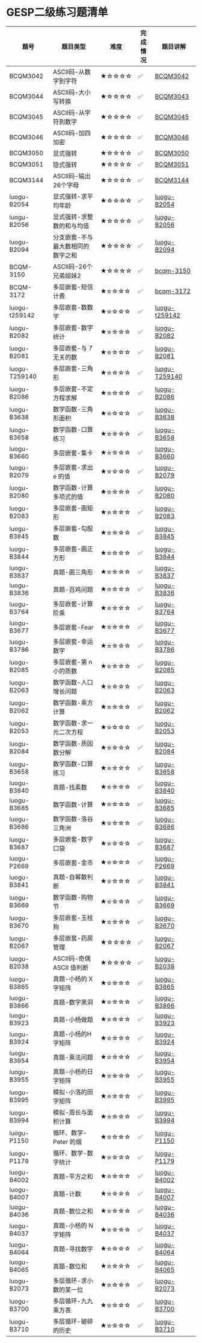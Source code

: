 # GESP二级练习题清单

| 题号 | 题目类型 | 难度 | 完成情况 | 题目讲解 |
|------|----------|------|----------|----------|
| BCQM3042| ASCII码-从数字到字符| ★☆☆☆☆ | ✅ |[BCQM3042](https://www.coderli.com/gesp-1-bcqm3042)|
| BCQM3044| ASCII码-大小写转换| ★☆☆☆☆ | ✅ |[BCQM3043](https://www.coderli.com/gesp-1-bcqm3043)|
| BCQM3045| ASCII码-从字符到数字| ★☆☆☆☆ | ✅ |[BCQM3045](https://www.coderli.com/gesp-1-bcqm3045)|
| BCQM3046| ASCII码-加四加密| ★☆☆☆☆ | ✅ |[BCQM3046](https://www.coderli.com/gesp-1-bcqm3046)|
| BCQM3050| 显式强转| ★☆☆☆☆ | ✅ |[BCQM3050](https://www.coderli.com/gesp-1-bcqm3050)|
| BCQM3051| 隐式强转| ★☆☆☆☆ | ✅ |[BCQM3051](https://www.coderli.com/gesp-1-bcqm3051)|
| BCQM3144| ASCII码-输出26个字母| ★☆☆☆☆ | ✅ |[BCQM3144](https://www.coderli.com/gesp-1-bcqm3144)|
| luogu-B2054| 显式强转-求平均年龄| ★☆☆☆☆ | ✅ |[luogu-B2054](https://www.coderli.com/gesp-3-luogu-b2054/)|
| luogu-B2056| 显式强转-求整数的和与均值| ★☆☆☆☆ | ✅ |[luogu-B2056](https://www.coderli.com/gesp-3-luogu-b2056/)|
| luogu-B2094| 分支嵌套-不与最大数相同的数字之和| ★☆☆☆☆ | ✅ |[luogu-B2094](https://www.coderli.com/gesp-3-luogu-b2094/)|
| BCQM-3150| ASCII码-26个兄弟姐妹2| ★☆☆☆☆ | ✅ |[bcqm-3150](https://www.coderli.com/gesp-2-bcqm-3150/)|
| BCQM-3172| 多层嵌套-短信计费| ★✮☆☆☆ | ✅ |[bcqm-3172](https://www.coderli.com/gesp-2-bcqm-3172/)|
| luogu-t259142| 多层嵌套-数数字| ★✮☆☆☆ | ✅ |[luogu-t259142](https://www.coderli.com/gesp-2-luogu-t259142/)|
| luogu-B2082| 多层嵌套-数字统计| ★✮☆☆☆ | ✅ |[luogu-B2082](https://www.coderli.com/gesp-2-luogu-b2082/)|
| luogu-B2081| 多层嵌套-与 7 无关的数| ★✮☆☆☆ | ✅ |[luogu-B2081](https://www.coderli.com/gesp-2-luogu-b2081/)|
| luogu-T259140| 多层嵌套-三角形| ★✮☆☆☆ | ✅ |[luogu-T259140](https://www.coderli.com/gesp-2-luogu-t259140/)|
| luogu-B2086| 多层嵌套-不定方程求解| ★✮☆☆☆ | ✅ |[luogu-B2086](https://www.coderli.com/gesp-2-luogu-b2086/)|
| luogu-B3638| 数学函数-三角形面积| ★✮☆☆☆ | ✅ |[luogu-B3638](https://www.coderli.com/gesp-2-luogu-b3638/)|
| luogu-B3658| 数学函数-口算练习| ★✮☆☆☆ | ✅ |[luogu-B3658](https://www.coderli.com/gesp-2-luogu-b3658/)|
| luogu-B3660| 多层嵌套-集卡| ★✮☆☆☆ | ✅ |[luogu-B3660](https://www.coderli.com/gesp-2-luogu-b3660/)|
| luogu-B2079| 多层嵌套-求出 e 的值| ★✮☆☆☆ | ✅ |[luogu-B2079](https://www.coderli.com/gesp-2-luogu-b2079/)|
| luogu-B2080| 数学函数-计算多项式的值| ★✮☆☆☆ | ✅ |[luogu-B2080](https://www.coderli.com/gesp-2-luogu-b2080/)|
| luogu-B2083| 多层嵌套-画矩形| ★✮☆☆☆ | ✅ |[luogu-B2083](https://www.coderli.com/gesp-2-luogu-b2083/)|
| luogu-B3845| 多层嵌套-勾股数| ★✮☆☆☆ | ✅ |[luogu-B3845](https://www.coderli.com/gesp-2-luogu-b3845/)|
| luogu-B3844| 多层嵌套-画正方形| ★✮☆☆☆ | ✅ |[luogu-B3844](https://www.coderli.com/gesp-2-luogu-b3844/)|
| luogu-B3837| 真题-画三角形| ★✮☆☆☆ | ✅ |[luogu-B3837](https://www.coderli.com/gesp-2-luogu-b3837/)|
| luogu-B3836| 真题-百鸡问题| ★✮☆☆☆ | ✅ |[luogu-B3836](https://www.coderli.com/gesp-2-luogu-b3836/)|
| luogu-B3764| 多层嵌套-计算阶乘| ★✮☆☆☆ | ✅ |[luogu-B3764](https://www.coderli.com/gesp-2-luogu-b3764/)|
| luogu-B3677| 多层嵌套-Fear| ★✮☆☆☆ | ✅ |[luogu-B3677](https://www.coderli.com/gesp-2-luogu-b3677/)|
| luogu-B3786| 多层嵌套-幸运数字| ★✮☆☆☆ | ✅ |[luogu-B3786](https://www.coderli.com/gesp-2-luogu-b3786/)|
| luogu-B2085| 多层嵌套-第 n 小的质数| ★✮☆☆☆ | ✅ |[luogu-B2085](https://www.coderli.com/gesp-2-luogu-b2085/)|
| luogu-B2063| 数学函数-人口增长问题| ★✮☆☆☆ | ✅ |[luogu-B2063](https://www.coderli.com/gesp-2-luogu-b2063/)|
| luogu-B2062| 数学函数-乘方计算| ★✮☆☆☆ | ✅ |[luogu-B2062](https://www.coderli.com/gesp-2-luogu-b2062/)|
| luogu-B2053| 数学函数-求一元二次方程| ★✮☆☆☆ | ✅ |[luogu-B2053](https://www.coderli.com/gesp-2-luogu-b2053/)|
| luogu-B2084| 数学函数-质因数分解| ★✮☆☆☆ | ✅ |[luogu-B2084](https://www.coderli.com/gesp-2-luogu-b2084/)|
| luogu-B3658| 数学函数-口算练习| ★✮☆☆☆ | ✅ |[luogu-B3658](https://www.coderli.com/gesp-2-luogu-b3658/)|
| luogu-B3840| 真题-找素数| ★✮☆☆☆ | ✅ |[luogu-B3840](https://www.coderli.com/gesp-2-luogu-b3840/)|
| luogu-B3685| 数学函数-计算| ★✮☆☆☆ | ✅ |[luogu-B3685](https://www.coderli.com/gesp-2-luogu-b3685/)|
| luogu-B3686| 数学函数-洛谷三角洲| ★✮☆☆☆ | ✅ |[luogu-B3686](https://www.coderli.com/gesp-2-luogu-b3686/)|
| luogu-B3687| 多层嵌套-数字口袋| ★✮☆☆☆ | ✅ |[luogu-B3687](https://www.coderli.com/gesp-2-luogu-b3687/)|
| luogu-P2669| 多层嵌套-金币| ★✮☆☆☆ | ✅ |[luogu-P2669](https://www.coderli.com/gesp-2-luogu-p2669/)|
| luogu-B3841| 真题-自幂数判断| ★✮☆☆☆ | ✅ |[luogu-B3841](https://www.coderli.com/gesp-2-luogu-b3841/)|
| luogu-B3669| 数学函数-购物节| ★✮☆☆☆ | ✅ |[luogu-B3669](https://www.coderli.com/gesp-2-luogu-b3669/)|
| luogu-B3670| 多层嵌套-玉桂狗| ★✮☆☆☆ | ✅ |[luogu-B3670](https://www.coderli.com/gesp-2-luogu-b3670/)|
| luogu-B2067| 多层嵌套-药房管理| ★☆☆☆☆ | ✅ |[luogu-B2067](https://www.coderli.com/gesp-2-luogu-b2067/)|
| luogu-B2038| ASCII码-奇偶 ASCII 值判断| ★☆☆☆☆ | ✅ |[luogu-B2038](https://www.coderli.com/gesp-2-luogu-b2038/)|
| luogu-B3865| 真题-小杨的 X 字矩阵| ★✮☆☆☆ | ✅ |[luogu-B3865](https://www.coderli.com/gesp-2-luogu-b3865/)|
| luogu-B3866| 真题-数字黑洞| ★✮☆☆☆ | ✅ |[luogu-B3866](https://www.coderli.com/gesp-2-luogu-b3866/)|
| luogu-B3923| 真题-小杨做题| ★✮☆☆☆ | ✅ |[luogu-B3923](https://www.coderli.com/gesp-2-luogu-b3923/)|
| luogu-B3924| 真题-小杨的H字矩阵| ★✮☆☆☆ | ✅ |[luogu-B3924](https://www.coderli.com/gesp-2-luogu-b3924/)|
| luogu-B3954| 真题-乘法问题| ★✮☆☆☆ | ✅ |[luogu-B3954](https://www.coderli.com/gesp-2-luogu-b3954/)|
| luogu-B3955| 真题-小杨的日字矩阵| ★✮☆☆☆ | ✅ |[luogu-B3955](https://www.coderli.com/gesp-2-luogu-b3955/)|
| luogu-B3995| 模拟-小洛的田字矩阵| ★✮☆☆☆ | ✅ |[luogu-B3995](https://www.coderli.com/gesp-2-luogu-b3995/)|
| luogu-B3994| 模拟-周长与面积计算| ★✮☆☆☆ | ✅ |[luogu-B3994](https://www.coderli.com/gesp-2-luogu-b3994/)|
| luogu-P1150| 循环、数学-Peter 的烟| ★✮☆☆☆ | ✅ |[luogu-P1150](https://www.coderli.com/gesp-2-luogu-p1150/)|
| luogu-P1179| 循环、数学-数字统计| ★✮☆☆☆ | ✅ |[luogu-P1179](https://www.coderli.com/gesp-2-luogu-p1179/)|
| luogu-B4002| 真题-平方之和| ★✮☆☆☆ | ✅ |[luogu-B4002](https://www.coderli.com/gesp-2-luogu-b4002/)|
| luogu-B4007| 真题-计数| ★✮☆☆☆ | ✅ |[luogu-B4007](https://www.coderli.com/gesp-2-luogu-b4007/)|
| luogu-B4036| 真题-数位之和| ★✮☆☆☆ | ✅ |[luogu-B4036](https://www.coderli.com/gesp-2-luogu-b4036/)|
| luogu-B4037| 真题-小杨的 N 字矩阵| ★✮☆☆☆ | ✅ |[luogu-B4037](https://www.coderli.com/gesp-2-luogu-b4037/)|
| luogu-B4064| 真题-寻找数字| ★✮☆☆☆ | ✅ |[luogu-B4064](https://www.coderli.com/gesp-2-luogu-b4064/)|
| luogu-B4065| 真题-数位和| ★✮☆☆☆ | ✅ |[luogu-B4065](https://www.coderli.com/gesp-2-luogu-b4065/)|
| luogu-B2073| 多层循环-求小数的某一位| ★✮☆☆☆ | ✅ |[luogu-B2073](https://www.coderli.com/gesp-2-luogu-b2073/)|
| luogu-B3700| 多层循环-九九乘方表| ★✮☆☆☆ | ✅ |[luogu-B3700](https://www.coderli.com/gesp-2-luogu-b3700/)|
| luogu-B3710| 多层循环-破碎的历史| ★✮☆☆☆ | ✅ |[luogu-B3710](https://www.coderli.com/gesp-2-luogu-b3710/)|
